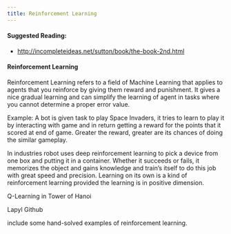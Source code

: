 ```yaml
---
title: Reinforcement Learning
---
```

#### Suggested Reading:
<!-- Please add any articles you think might be helpful to read before writing the article -->

- http://incompleteideas.net/sutton/book/the-book-2nd.html

#### Reinforcement Learning
<!-- Please add your working draft below in GitHub-flavored Markdown -->

Reinforcement Learning refers to a field of Machine Learning that applies to agents that you reinforce by giving them reward and punishment. It gives a nice gradual learning and can simplify the learning of agent in tasks where you cannot determine a proper error value.

Example:
A bot is given task to play Space Invaders, it tries to learn to play it by interacting with game and in return getting a reward for the points that it scored at end of game. Greater the reward, greater are its chances of doing the similar gameplay.

In industries robot uses deep reinforcement learning to pick a device from one box and putting it in a container. Whether it succeeds or fails, it memorizes the object and gains knowledge and train’s itself to do this job with great speed and precision. Learning on its own is a kind of reinforcement learning provided the learning is in positive dimension.

Q-Learning in Tower of Hanoi

Lapyl Github

include some hand-solved examples of reinforcement learning.
